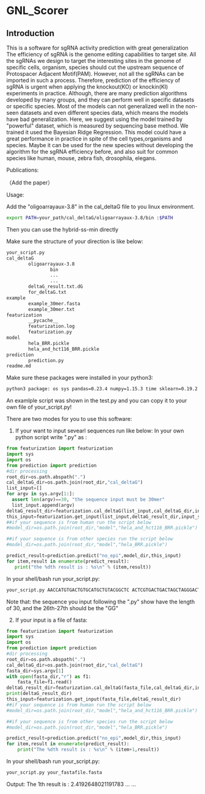 # GNL_Scorer
Introduction
-----------------
This is a software for sgRNA activity prediction with great generalization  
The efficiency of sgRNA is the genome editing capabilities to target site. All the sgRNAs we design to target the interesting sites in the genome of specific cells, organism, species should cut the upstream sequence of Protospacer Adjacent Motif(PAM). However, not all the sgRNAs can be imported in such a process. Therefore, prediction of the efficiency of sgRNA is urgent when applying the knockout(KO) or knockin(KI) experiments in practice. Although, there are many prediction algorithms developed by many groups, and they can perform well in specific datasets or specific species. Most of the models can not generalized well in the non-seen datasets and even different species data, which means the models have bad generalization. Here, we suggest using the model trained by "powerful" dataset, which is measured by sequencing base method. We trained it used the Bayesian Ridge Regression. This model could have a great performance in practice in spite of the cell types,organisms and species. Maybe it can be used for the new species without developing the algorithm for the sgRNA efficiency before, and also suit for common species like human, mouse, zebra fish, drosophila, elegans.   


Publications:

（Add the paper）


Usage:

Add the "oligoarrayaux-3.8" in the cal_deltaG file to you linux environment.
```Bash
export PATH=your_path/cal_deltaG/oligoarrayaux-3.8/bin :$PATH
```
Then you can use the hybrid-ss-min directly

Make sure the structure of your direction is like below:  
```Bash
your_script.py  
cal_deltaG  
        oligoarrayaux-3.8  
                bin  
                ...  
                ...  
        deltaG_result.txt.dG  
        for_deltaG.txt  
example  
        example_30mer.fasta  
        example_30mer.txt  
featurization  
        __pycache__  
        featurization.log  
        featurization.py  
model  
        hela_BRR.pickle  
        hela_and_hct116_BRR.pickle  
prediction  
        prediction.py  
readme.md  
```

Make sure these packages were installed in your python3:
```Bash
python3 package: os sys pandas=0.23.4 numpy=1.15.3 time sklearn=0.19.2 Bio=1.72 pickle itertools  
```




An examlple script was shown in the test.py and you can copy it to your own file of your_script.py!

There are two modes for you to use this software:  
1) If your want to input sevearl sequences run like below:
In your own python script write ".py" as :
 ```python
from featurization import featurization
import sys
import os
from prediction import prediction
#dir processing
root_dir=os.path.abspath(".")
cal_deltaG_dir=os.path.join(root_dir,"cal_deltaG")
list_input=[]
for argv in sys.argv[1:]:
   assert len(argv)==30, "the sequence input must be 30mer"
   list_input.append(argv)
deltaG_result_dir=featurization.cal_deltaG(list_input,cal_deltaG_dir,input_seq=True)
this_input=featurization.get_input(list_input,deltaG_result_dir,input_seq=True)
##if your sequence is from human run the script below
#model_dir=os.path.join(root_dir,"model","hela_and_hct116_BRR.pickle")

##if your sequence is from other species run the script below
#model_dir=os.path.join(root_dir,"model","hela_BRR.pickle")

predict_result=prediction.predict("no_epi",model_dir,this_input)
for item,result in enumerate(predict_result):
    print("the %dth result is : %s\n" % (item,result))
```
In your shell/bash run your_script.py:
```Bash
your_script.py AACCATGTGACTGTGCATGCTGTACGGCTC ACTCGTGACTGACTAGCTAGGGACTGGCTA
```
Note that: the sequence you input following the ".py" show have the length of 30, and the 26th-27th should be the "GG"

2) If your input is a file of fasta:
```python
from featurization import featurization
import sys
import os
from prediction import prediction
#dir processing
root_dir=os.path.abspath(".")
cal_deltaG_dir=os.path.join(root_dir,"cal_deltaG")
fasta_dir=sys.argv[1]
with open(fasta_dir,"r") as f1:
    fasta_file=f1.read()
deltaG_result_dir=featurization.cal_deltaG(fasta_file,cal_deltaG_dir,input_seq=False)
print(deltaG_result_dir)
this_input=featurization.get_input(fasta_file,deltaG_result_dir)
##if your sequence is from human run the script below
#model_dir=os.path.join(root_dir,"model","hela_and_hct116_BRR.pickle")

##if your sequence is from other species run the script below
#model_dir=os.path.join(root_dir,"model","hela_BRR.pickle")

predict_result=prediction.predict("no_epi",model_dir,this_input)
for item,result in enumerate(predict_result):
    print("The %dth result is : %s\n" % (item+1,result))
```

In your shell/bash run your_script.py:
```Bash
your_script.py your_fastafile.fasta
```


Output:
The 1th result is : 2.4192648021191783
...
...









